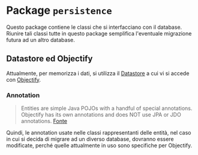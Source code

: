 # Package `persistence`

Questo package contiene le classi che si interfacciano con il database.
Riunire tali classi tutte in questo package semplifica l'eventuale
migrazione futura ad un altro database.

## Datastore ed Objectify
Attualmente, per memorizza i dati, si utilizza il
[Datastore](http://code.google.com/appengine/docs/java/datastore/)
a cui vi si accede con [Objectify](https://github.com/objectify/objectify/wiki).

### Annotation
> Entities are simple Java POJOs with a handful of special annotations.
> Objectify has its own annotations and does NOT use JPA or JDO annotations.
[Fonte](https://github.com/objectify/objectify/wiki/Entities#defining-entities)

Quindi, le annotation usate nelle classi rappresentanti delle entità, nel caso
in cui si decida di migrare ad un diverso database, dovranno essere modificate,
perché quelle attualmente in uso sono specifiche per Objectify.